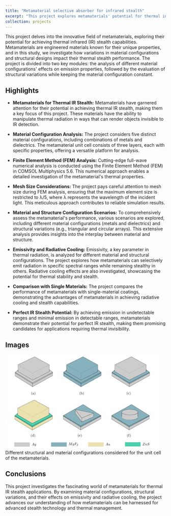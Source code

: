 ```yaml
---
title: "Metamaterial selective absorber for infrared stealth"
excerpt: "This project explores metamaterials' potential for thermal infrared (IR) stealth by analyzing various material configurations and structural designs. Finite Element Method (FEM) analysis investigates how metamaterials can selectively emit radiation, achieve radiative cooling, and potentially attain perfect IR stealth, offering promising applications in thermal invisibility technology.<br/><img src='/images/image-1.png'>"
collection: projects
---
```



This project delves into the innovative field of metamaterials, exploring their potential for achieving thermal infrared (IR) stealth capabilities. Metamaterials are engineered materials known for their unique properties, and in this study, we investigate how variations in material configurations and structural designs impact their thermal stealth performance. The project is divided into two key modules: the analysis of different material configurations' effects on emission properties, followed by the evaluation of structural variations while keeping the material configuration constant.

## Highlights
* **Metamaterials for Thermal IR Stealth:** Metamaterials have garnered attention for their potential in achieving thermal IR stealth, making them a key focus of this project. These materials have the ability to manipulate thermal radiation in ways that can render objects invisible to IR detection.

* **Material Configuration Analysis:** The project considers five distinct material configurations, including combinations of metals and dielectrics. The metamaterial unit cell consists of three layers, each with specific properties, offering a versatile platform for analysis.

* **Finite Element Method (FEM) Analysis:** Cutting-edge full-wave numerical analysis is conducted using the Finite Element Method (FEM) in COMSOL Multiphysics 5.6. This numerical approach enables a detailed investigation of the metamaterial's thermal properties.

* **Mesh Size Considerations:** The project pays careful attention to mesh size during FEM analysis, ensuring that the maximum element size is restricted to λ/5, where λ represents the wavelength of the incident light. This meticulous approach contributes to reliable simulation results.

* **Material and Structure Configuration Scenarios:** To comprehensively assess the metamaterial's performance, various scenarios are explored, including different material configurations (metals and dielectrics) and structural variations (e.g., triangular and circular arrays). This extensive analysis provides insights into the interplay between material and structure.

* **Emissivity and Radiative Cooling:** Emissivity, a key parameter in thermal radiation, is analyzed for different material and structural configurations. The project explores how metamaterials can selectively emit radiation in specific spectral ranges while remaining stealthy in others. Radiative cooling effects are also investigated, showcasing the potential for thermal stability and stealth.

* **Comparison with Single Materials:** The project compares the performance of metamaterials with single-material coatings, demonstrating the advantages of metamaterials in achieving radiative cooling and stealth capabilities.

* **Perfect IR Stealth Potential:** By achieving emission in undetectable ranges and minimal emission in detectable ranges, metamaterials demonstrate their potential for perfect IR stealth, making them promising candidates for applications requiring thermal invisibility.

## Images

![Metamaterial absorber unit cell](/images/image-1.png)
Different structural and material configurations considered for the unit cell of the metamaterials.

## Conclusions
This project investigates the fascinating world of metamaterials for thermal IR stealth applications. By examining material configurations, structural variations, and their effects on emissivity and radiative cooling, the project advances our understanding of how metamaterials can be harnessed for advanced stealth technology and thermal management.
